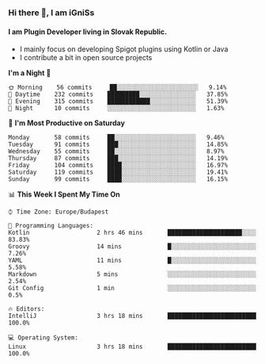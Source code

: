 ### Hi there 👋, I am iGniSs

#### I am Plugin Developer living in Slovak Republic.
- I mainly focus on developing Spigot plugins using Kotlin or Java
- I contribute a bit in open source projects

<!--START_SECTION:waka-->
**I'm a Night 🦉** 

```text
🌞 Morning    56 commits     ██░░░░░░░░░░░░░░░░░░░░░░░   9.14% 
🌆 Daytime    232 commits    █████████░░░░░░░░░░░░░░░░   37.85% 
🌃 Evening    315 commits    ████████████░░░░░░░░░░░░░   51.39% 
🌙 Night      10 commits     ░░░░░░░░░░░░░░░░░░░░░░░░░   1.63%

```
📅 **I'm Most Productive on Saturday** 

```text
Monday       58 commits     ██░░░░░░░░░░░░░░░░░░░░░░░   9.46% 
Tuesday      91 commits     ███░░░░░░░░░░░░░░░░░░░░░░   14.85% 
Wednesday    55 commits     ██░░░░░░░░░░░░░░░░░░░░░░░   8.97% 
Thursday     87 commits     ███░░░░░░░░░░░░░░░░░░░░░░   14.19% 
Friday       104 commits    ████░░░░░░░░░░░░░░░░░░░░░   16.97% 
Saturday     119 commits    ████░░░░░░░░░░░░░░░░░░░░░   19.41% 
Sunday       99 commits     ████░░░░░░░░░░░░░░░░░░░░░   16.15%

```


📊 **This Week I Spent My Time On** 

```text
⌚︎ Time Zone: Europe/Budapest

💬 Programming Languages: 
Kotlin                   2 hrs 46 mins       █████████████████████░░░░   83.83% 
Groovy                   14 mins             █░░░░░░░░░░░░░░░░░░░░░░░░   7.26% 
YAML                     11 mins             █░░░░░░░░░░░░░░░░░░░░░░░░   5.58% 
Markdown                 5 mins              ░░░░░░░░░░░░░░░░░░░░░░░░░   2.54% 
Git Config               1 min               ░░░░░░░░░░░░░░░░░░░░░░░░░   0.5%

🔥 Editors: 
IntelliJ                 3 hrs 18 mins       █████████████████████████   100.0%

💻 Operating System: 
Linux                    3 hrs 18 mins       █████████████████████████   100.0%

```


<!--END_SECTION:waka-->